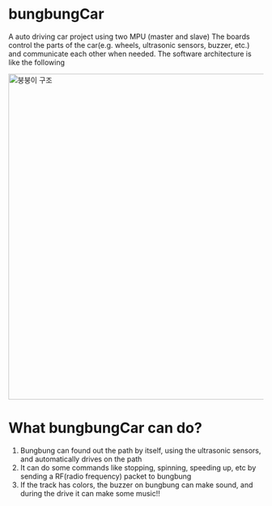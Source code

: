 # bungbungCar

A auto driving car project using two MPU (master and slave)
The boards control the parts of the car(e.g. wheels, ultrasonic sensors, buzzer, etc.) and communicate each other when needed.
The software architecture is like the following

<img width="644" alt="붕붕이 구조" src="https://user-images.githubusercontent.com/22390526/62760996-5f7c9c80-bac0-11e9-8ace-55fe7c4d953a.png">

# What bungbungCar can do?

1. Bungbung can found out the path by itself, using the ultrasonic sensors, and automatically drives on the path
2. It can do some commands like stopping, spinning, speeding up, etc by sending a RF(radio frequency) packet to bungbung
3. If the track has colors, the buzzer on bungbung can make sound, and during the drive it can make some music!!
